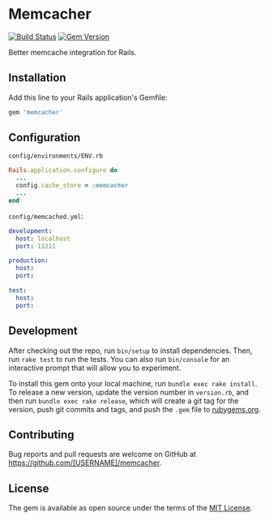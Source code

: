 # Memcacher

[![Build Status](https://travis-ci.org/toshimaru/memcacher.svg?branch=master)](https://travis-ci.org/toshimaru/memcacher)
[![Gem Version](https://badge.fury.io/rb/memcacher.svg)](https://badge.fury.io/rb/memcacher)

Better memcache integration for Rails.

## Installation

Add this line to your Rails application's Gemfile:

```ruby
gem 'memcacher'
```

## Configuration

`config/environments/ENV.rb`

```rb
Rails.application.configure do
  ...
  config.cache_store = :memcacher
  ...
end
```

`config/memcached.yml`:

```yml
development:
  host: localhost
  port: 11211

production:
  host:
  port:

test:
  host:
  port:
```

## Development

After checking out the repo, run `bin/setup` to install dependencies. Then, run `rake test` to run the tests. You can also run `bin/console` for an interactive prompt that will allow you to experiment.

To install this gem onto your local machine, run `bundle exec rake install`. To release a new version, update the version number in `version.rb`, and then run `bundle exec rake release`, which will create a git tag for the version, push git commits and tags, and push the `.gem` file to [rubygems.org](https://rubygems.org).

## Contributing

Bug reports and pull requests are welcome on GitHub at https://github.com/[USERNAME]/memcacher.

## License

The gem is available as open source under the terms of the [MIT License](http://opensource.org/licenses/MIT).
